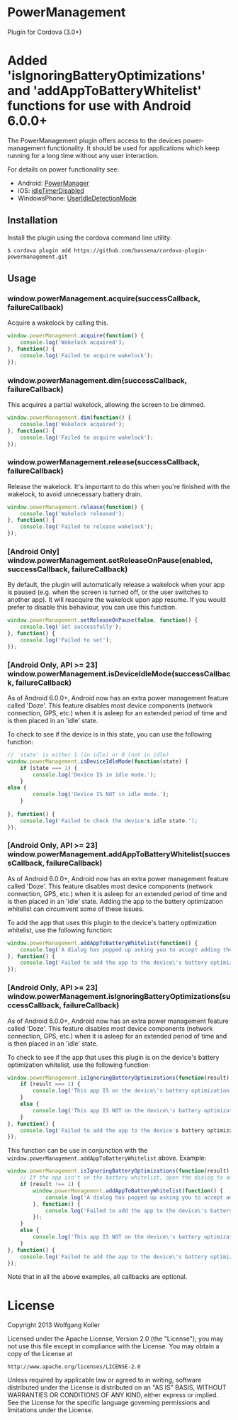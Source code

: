 PowerManagement
===============
Plugin for Cordova (3.0+)

Added 'isIgnoringBatteryOptimizations' and 'addAppToBatteryWhitelist' functions for use with Android 6.0.0+
=============================================================

The PowerManagement plugin offers access to the devices power-management functionality.
It should be used for applications which keep running for a long time without any user interaction.

For details on power functionality see:

* Android: [PowerManager](http://developer.android.com/reference/android/os/PowerManager.html)
* iOS: [idleTimerDisabled](http://developer.apple.com/library/ios/documentation/UIKit/Reference/UIApplication_Class/Reference/Reference.html#//apple_ref/occ/instp/UIApplication/idleTimerDisabled)
* WindowsPhone: [UserIdleDetectionMode](http://msdn.microsoft.com/en-US/library/windowsphone/develop/microsoft.phone.shell.phoneapplicationservice.useridledetectionmode%28v=vs.105%29.aspx)

Installation
---------
Install the plugin using the cordova command line utility:

`$ cordova plugin add https://github.com/bassena/cordova-plugin-powermanagement.git`

Usage
-----

### window.powerManagement.acquire(successCallback, failureCallback)
Acquire a wakelock by calling this.
```js
window.powerManagement.acquire(function() {
	console.log('Wakelock acquired');
}, function() {
	console.log('Failed to acquire wakelock');
});
```

### window.powerManagement.dim(successCallback, failureCallback)
This acquires a partial wakelock, allowing the screen to be dimmed.
```js
window.powerManagement.dim(function() {
	console.log('Wakelock acquired');
}, function() {
	console.log('Failed to acquire wakelock');
});
```

### window.powerManagement.release(successCallback, failureCallback)
Release the wakelock. It's important to do this when you're finished with the wakelock, to avoid unnecessary battery drain.
```js
window.powerManagement.release(function() {
	console.log('Wakelock released');
}, function() {
	console.log('Failed to release wakelock');
});
```

### [Android Only] window.powerManagement.setReleaseOnPause(enabled, successCallback, failureCallback)
By default, the plugin will automatically release a wakelock when your app is paused (e.g. when the screen is turned off, or the user switches to another app). It will reacquire the wakelock upon app resume. If you would prefer to disable this behaviour, you can use this function.
```js
window.powerManagement.setReleaseOnPause(false, function() {
	console.log('Set successfully');
}, function() {
	console.log('Failed to set');
});
```

### [Android Only, API >= 23] window.powerManagement.isDeviceIdleMode(successCallback, failureCallback)
As of Android 6.0.0+, Android now has an extra power management feature called 'Doze'. This feature disables most device
components (network connection, GPS, etc.) when it is asleep for an extended period of time and is then placed in an 'idle' state.

To check to see if the device is in this state, you can use the following function:
```js
// 'state' is either 1 (in idle) or 0 (not in idle)
window.powerManagement.isDeviceIdleMode(function(state) {
	if (state === 1) {
		console.log('Device IS in idle mode.');
	}
else {
		console.log('Device IS NOT in idle mode.');
	}
	
}, function() {
	console.log('Failed to check the device's idle state.');
});
```

### [Android Only, API >= 23] window.powerManagement.addAppToBatteryWhitelist(successCallback, failureCallback)
As of Android 6.0.0+, Android now has an extra power management feature called 'Doze'. This feature disables most device
components (network connection, GPS, etc.) when it is asleep for an extended period of time and is then placed in an 'idle' state. Adding the app to the battery optimization whitelist can circumvent some of these issues.

To add the app that uses this plugin to the device's battery optimization whitelist, use the following function:
```js
window.powerManagement.addAppToBatteryWhitelist(function() {
	console.log('A dialog has popped up asking you to accept adding the app to the whitelist.');
}, function() {
	console.log('Failed to add the app to the device\'s battery optimization whitelist.');
});
```

### [Android Only, API >= 23] window.powerManagement.isIgnoringBatteryOptimizations(successCallback, failureCallback)
As of Android 6.0.0+, Android now has an extra power management feature called 'Doze'. This feature disables most device
components (network connection, GPS, etc.) when it is asleep for an extended period of time and is then placed in an 'idle' state.

To check to see if the app that uses this plugin is on the device's battery optimization whitelist, use the following function:
```js
window.powerManagement.isIgnoringBatteryOptimizations(function(result) {
	if (result === 1) {
		console.log('This app IS on the device\'s battery optimization whitelist.');
	}
	else {
		console.log('This app IS NOT on the device\'s battery optimization whitelist.');
	}
}, function() {
	console.log('Failed to add the app to the device's battery optimization whitelist.');
});
```

This function can be use in conjunction with the `window.powerManagement.addAppToBatteryWhitelist` above. Example:
```js
window.powerManagement.isIgnoringBatteryOptimizations(function(result) {
	// If the app isn't on the battery whitelist, open the dialog to add it
	if (result !== 1) {
		window.powerManagement.addAppToBatteryWhitelist(function() {
			console.log('A dialog has popped up asking you to accept adding the app to the whitelist.');
		}, function() {
			console.log('Failed to add the app to the device\'s battery optimization whitelist.');
		});
	}
	else {
		console.log('This app IS NOT on the device\'s battery optimization whitelist.');
	}
}, function() {
	console.log('Failed to add the app to the device\'s battery optimization whitelist.');
});
```
Note that in all the above examples, all callbacks are optional.

License
=======
Copyright 2013 Wolfgang Koller

Licensed under the Apache License, Version 2.0 (the "License");
you may not use this file except in compliance with the License.
You may obtain a copy of the License at

    http://www.apache.org/licenses/LICENSE-2.0

Unless required by applicable law or agreed to in writing, software
distributed under the License is distributed on an "AS IS" BASIS,
WITHOUT WARRANTIES OR CONDITIONS OF ANY KIND, either express or implied.
See the License for the specific language governing permissions and
limitations under the License.
